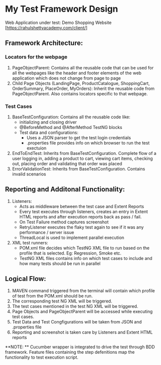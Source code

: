 # My Test Framework Design

Web Application under test: Demo Shopping Website
[https://rahulshettyacademy.com/client/]

## Framework Architecture:
### Locators for the webpage
1. PageObjectParent: Contains all the reusable code that can be used for all the webpages like the header and footer elements of the web application which does not change from page to page
2. Child Page Objects (LandingPage, ProductCatalogue, ShoppingCart, OrderSummary, PlaceOrder, MyOrders): Inherit the reusable code from PageObjectParent. Also contains locators specific to that webpage.

### Test Cases
1. BaseTestConfiguration: Contains all the reusable code like: 
   - initializing and closing driver
   - @BeforeMethod and @AfterMethod TestNG blocks
   - Test data and configurations:
     - Uses a JSON parser to get the test login credentials
     - .properties file provides info on which browser to run the test exectuion
2. EndToEndTest: Inherits from BaseTestConfiguration. Complete flow of a user logging in, adding a product to cart, viewing cart items, checking out, placing order and validating that order was placed
3. ErrorValidationTest: Inherits from BaseTestConfiguration. Contains invalid scenarios

## Reporting and Additonal Functionality:
1. Listeners: 
   - Acts as middleware between the test case and Extent Reports
   - Every test executes through listeners, creates an entry in Extent HTML reports and after execution reports back as pass / fail.
   - On Test Failure method captures screenshot
   - RetryListener executes the flaky test again to see if it was any performance / server issue
   - ThreadLocal is used to implement parallel execution
2. XML test runners:
   - POM.xml file decides which TestNG XML file to run based on the profile that is selected. Eg: Regression, Smoke etc.
   - TestNG XML files contains info on which test cases to include and how many tests should be run in parallel

## Logical Flow:
1. MAVEN command triggered from the terminal will contain which profile of test from the POM.xml should be run.
2. The corresponding test NG XML will be triggered.
3. The test cases mentioned in the test NG XML will be triggered.
4. Page Objects and PageObjectParent will be accessed while executing test cases.
5. Test Data and Test Congfigurations will be taken from JSON and .properties file
6. Reporting and screenshot is taken care by Listeners and Extent HTML reports

**NOTE: ** Cucumber wrapper is integrated to drive the test through BDD framework. Feature files containing the step defenitions map the functionality to test execution script.
